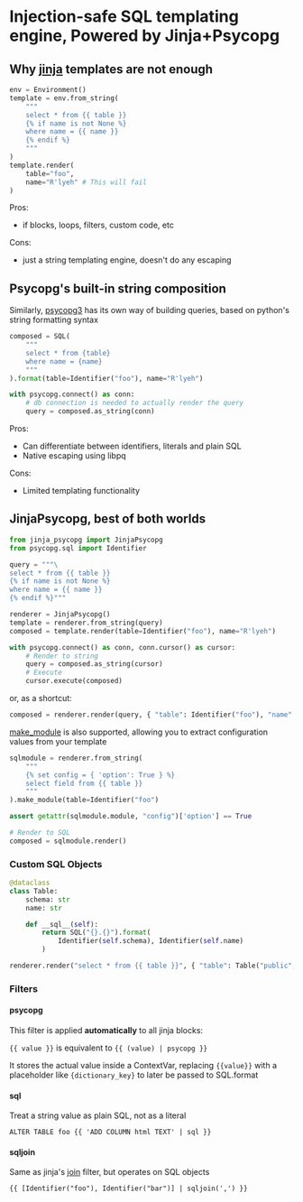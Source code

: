 # Injection-safe SQL templating engine, Powered by Jinja+Psycopg

## Why [jinja](https://jinja.palletsprojects.com/en/3.1.x/) templates are not enough

```python
env = Environment()
template = env.from_string(
    """
    select * from {{ table }}
    {% if name is not None %}
    where name = {{ name }}
    {% endif %}
    """
)
template.render(
    table="foo",
    name="R'lyeh" # This will fail
)
```

Pros:
- if blocks, loops, filters, custom code, etc

Cons:
- just a string templating engine, doesn't do any escaping

## Psycopg's built-in string composition

Similarly, [psycopg3](https://www.psycopg.org/psycopg3/docs/api/sql.html)
has its own way of building queries, based on python's string formatting syntax

```python
composed = SQL(
    """
    select * from {table}
    where name = {name}
    """
).format(table=Identifier("foo"), name="R'lyeh")

with psycopg.connect() as conn:
    # db connection is needed to actually render the query
    query = composed.as_string(conn)
```

Pros:
- Can differentiate between identifiers, literals and plain SQL
- Native escaping using libpq

Cons:
- Limited templating functionality

## JinjaPsycopg, best of both worlds

```python
from jinja_psycopg import JinjaPsycopg
from psycopg.sql import Identifier

query = """\
select * from {{ table }}
{% if name is not None %}
where name = {{ name }}
{% endif %}"""

renderer = JinjaPsycopg()
template = renderer.from_string(query)
composed = template.render(table=Identifier("foo"), name="R'lyeh")

with psycopg.connect() as conn, conn.cursor() as cursor:
    # Render to string
    query = composed.as_string(cursor)
    # Execute
    cursor.execute(composed)
```
or, as a shortcut:

```python
composed = renderer.render(query, { "table": Identifier("foo"), "name": "R'lyeh" })
```

[make_module](https://jinja.palletsprojects.com/en/3.1.x/api/?highlight=make_module#jinja2.Template.make_module)
is also supported, allowing you to extract configuration values from your template

```python
sqlmodule = renderer.from_string(
    """
    {% set config = { 'option': True } %}
    select field from {{ table }}
    """
).make_module(table=Identifier("foo")

assert getattr(sqlmodule.module, "config")['option'] == True

# Render to SQL
composed = sqlmodule.render()
```

### Custom SQL Objects

```python
@dataclass
class Table:
    schema: str
    name: str

    def __sql__(self):
        return SQL("{}.{}").format(
            Identifier(self.schema), Identifier(self.name)
        )

renderer.render("select * from {{ table }}", { "table": Table("public", "foo") })
```

### Filters

#### psycopg

This filter is applied **automatically** to all jinja blocks:

`{{ value }}` is equivalent to `{{ (value) | psycopg }}`

It stores the actual value inside a ContextVar,
replacing `{{value}}` with a placeholder like `{dictionary_key}`
to later be passed to SQL.format

#### sql

Treat a string value as plain SQL, not as a literal

`ALTER TABLE foo {{ 'ADD COLUMN html TEXT' | sql }}`

#### sqljoin

Same as jinja's
[join](https://jinja.palletsprojects.com/en/3.1.x/templates/?highlight=join#jinja-filters.join) filter,
but operates on SQL objects

`{{ [Identifier("foo"), Identifier("bar")] | sqljoin(',') }}`
